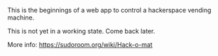 This is the beginnings of a web app to control a hackerspace vending machine. 

This is not yet in a working state. Come back later.

More info: https://sudoroom.org/wiki/Hack-o-mat
